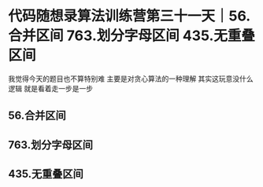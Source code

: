 # 代码随想录算法训练营第三十一天｜56.合并区间 763.划分字母区间 435.无重叠区间

我觉得今天的题目也不算特别难 主要是对贪心算法的一种理解 其实这玩意没什么逻辑 就是看着走一步是一步

## 56.合并区间




## 763.划分字母区间


## 435.无重叠区间

